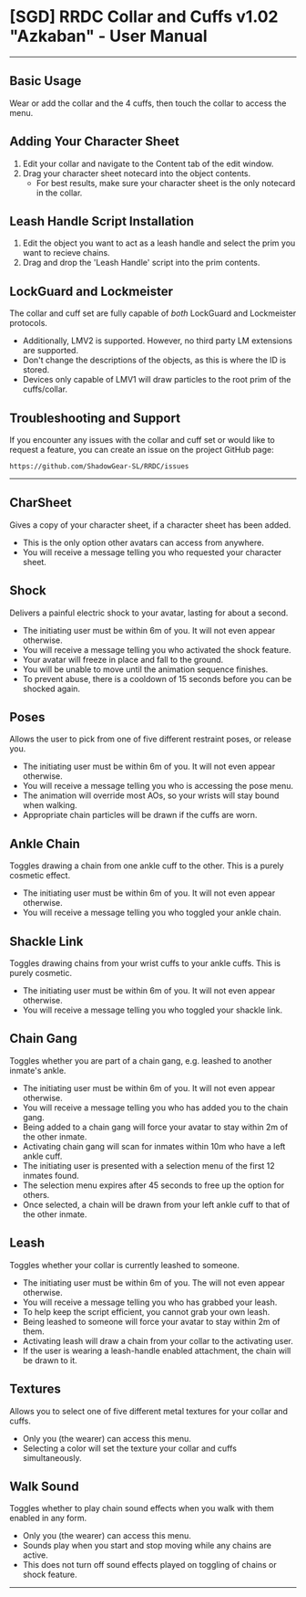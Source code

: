 # [SGD] RRDC Collar and Cuffs v1.02 "Azkaban" - User Manual #

---------------------------------------------------------------------------------------------------

## Basic Usage ##
Wear or add the collar and the 4 cuffs, then touch the collar to access the menu.

## Adding Your Character Sheet ##
1. Edit your collar and navigate to the Content tab of the edit window.
2. Drag your character sheet notecard into the object contents.
    * For best results, make sure your character sheet is the only notecard in the collar.

## Leash Handle Script Installation ##
1. Edit the object you want to act as a leash handle and select the prim you want to recieve chains.
2. Drag and drop the 'Leash Handle' script into the prim contents.

## LockGuard and Lockmeister ##
The collar and cuff set are fully capable of _both_ LockGuard and Lockmeister protocols.
* Additionally, LMV2 is supported. However, no third party LM extensions are supported.
* Don't change the descriptions of the objects, as this is where the ID is stored.
* Devices only capable of LMV1 will draw particles to the root prim of the cuffs/collar.

## Troubleshooting and Support ##
If you encounter any issues with the collar and cuff set or would like to request a feature,
you can create an issue on the project GitHub page:

    https://github.com/ShadowGear-SL/RRDC/issues

---------------------------------------------------------------------------------------------------

## CharSheet ##
Gives a copy of your character sheet, if a character sheet has been added.
* This is the only option other avatars can access from anywhere.
* You will receive a message telling you who requested your character sheet.

## Shock ##
Delivers a painful electric shock to your avatar, lasting for about a second.
* The initiating user must be within 6m of you. It will not even appear otherwise.
* You will receive a message telling you who activated the shock feature.
* Your avatar will freeze in place and fall to the ground.
* You will be unable to move until the animation sequence finishes.
* To prevent abuse, there is a cooldown of 15 seconds before you can be shocked again.

## Poses ##
Allows the user to pick from one of five different restraint poses, or release you.
* The initiating user must be within 6m of you. It will not even appear otherwise.
* You will receive a message telling you who is accessing the pose menu.
* The animation will override most AOs, so your wrists will stay bound when walking.
* Appropriate chain particles will be drawn if the cuffs are worn.

## Ankle Chain ##
Toggles drawing a chain from one ankle cuff to the other. This is a purely cosmetic effect.
* The initiating user must be within 6m of you. It will not even appear otherwise.
* You will receive a message telling you who toggled your ankle chain.

## Shackle Link ##
Toggles drawing chains from your wrist cuffs to your ankle cuffs. This is purely cosmetic.
* The initiating user must be within 6m of you. It will not even appear otherwise.
* You will receive a message telling you who toggled your shackle link.

## Chain Gang ##
Toggles whether you are part of a chain gang, e.g. leashed to another inmate's ankle.
* The initiating user must be within 6m of you. It will not even appear otherwise.
* You will receive a message telling you who has added you to the chain gang.
* Being added to a chain gang will force your avatar to stay within 2m of the other inmate.
* Activating chain gang will scan for inmates within 10m who have a left ankle cuff.
* The initiating user is presented with a selection menu of the first 12 inmates found.
* The selection menu expires after 45 seconds to free up the option for others.
* Once selected, a chain will be drawn from your left ankle cuff to that of the other inmate.

## Leash ##
Toggles whether your collar is currently leashed to someone.
* The initiating user must be within 6m of you. The will not even appear otherwise.
* You will receive a message telling you who has grabbed your leash.
* To help keep the script efficient, you cannot grab your own leash.
* Being leashed to someone will force your avatar to stay within 2m of them.
* Activating leash will draw a chain from your collar to the activating user.
* If the user is wearing a leash-handle enabled attachment, the chain will be drawn to it.

## Textures ##
Allows you to select one of five different metal textures for your collar and cuffs.
* Only you (the wearer) can access this menu.
* Selecting a color will set the texture your collar and cuffs simultaneously.

## Walk Sound ##
Toggles whether to play chain sound effects when you walk with them enabled in any form.
* Only you (the wearer) can access this menu.
* Sounds play when you start and stop moving while any chains are active.
* This does not turn off sound effects played on toggling of chains or shock feature.

---------------------------------------------------------------------------------------------------
